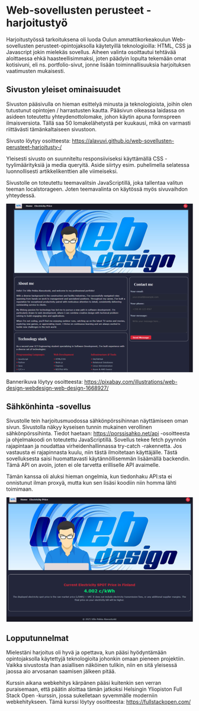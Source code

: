 # Web-sovellusten perusteet -harjoitustyö
Harjoitustyössä tarkoituksena oli luoda Oulun ammattikorkeakoulun Web-sovellusten perusteet-opintojaksolla käytetyillä teknologioilla: HTML, CSS ja Javascript jokin mielekäs sovellus. Aiheen valinta osoittautui tehtävää aloittaessa ehkä haasteellisimmaksi, joten päädyin lopulta tekemään omat kotisivuni, eli ns. portfolio-sivut, jonne lisään toiminnallisuuksia harjoituksen vaatimusten mukaisesti.

## Sivuston yleiset ominaisuudet
Sivuston pääsivulla on hieman esittelyä minusta ja teknologioista, joihin olen tutustunut opintojen / harrastusten kautta. 
Pääsivun oikeassa laidassa on asideen toteutettu yhteydenottolomake, johon käytin apuna formspreen ilmaisversiota. Tällä saa 50 lomakelähetystä per kuukausi, mikä on varmasti riittävästi tämänkaltaiseen sivustoon. 

Sivusto löytyy osoitteesta: https://alavuvi.github.io/web-sovellusten-perusteet-harjoitusty-/

Yleisesti sivusto on suunniteltu responsiiviseksi käyttämällä CSS -tyylimäärityksiä ja media queryitä. Aside siirtyy esim. puhelimella selatessa luonnollisesti artikkelikenttien alle viimeiseksi. 

Sivustolle on toteutettu teemavalitsin JavaScriptillä, joka tallentaa valitun teeman localstorageen. Joten teemavalinta on käytössä myös sivuvaihdon yhteydessä.  

![Yleiskuva](./readme_kuvat/main.png)

Bannerikuva löytyy osoitteesta: https://pixabay.com/illustrations/web-design-webdesign-web-design-1668927/


## Sähkönhinta -sovellus
Sivustolle tein harjoitusmuodossa sähkönpörssihinnan näyttämiseen oman sivun. Sivustolla näkyy kyseisen tunnin mukainen verollinen sähkönpörssihinta. Tiedot haetaan: https://porssisahko.net/api -osoitteesta ja ohjelmakoodi on toteutettu JavaScriptillä. Sovellus tekee fetch pyynnön rajapintaan ja noudattaa virheidenhallinnassa try-catch -rakennetta. Jos vastausta ei rajapinnasta kuulu, niin tästä ilmoitetaan käyttäjälle. Tästä sovelluksesta saisi huomattavasti käytännöllisemmän lisäämällä backendin. Tämä API on avoin, joten ei ole tarvetta erilliselle API avaimelle.

Tämän kanssa oli aluksi hieman ongelmia, kun tiedonhaku API:sta ei onnistunut ilman proxyä, mutta kun sen lisäsi koodiin niin homma lähti toimimaan.

![Sähkönhinta](./readme_kuvat/electricity.png)

## Lopputunnelmat
Mielestäni harjoitus oli hyvä ja opettava, kun pääsi hyödyntämään opintojaksolla käytettyjä teknologioita johonkin omaan pieneen projektiin. Vaikka sivustosta ihan asiallisen näköinen tulikin, niin en sitä yleisessä jaossa aio arvosanan saamisen jälkeen pitää.

Kurssin aikana webkehitys kärpänen pääsi kuitenkin sen verran puraisemaan, että päätin aloittaa tämän jatkoksi Helsingin Yliopiston Full Stack Open -kurssin, jossa sukelletaan syvemmälle moderniin webkehitykseen. Tämä kurssi löytyy osoitteesta: https://fullstackopen.com/